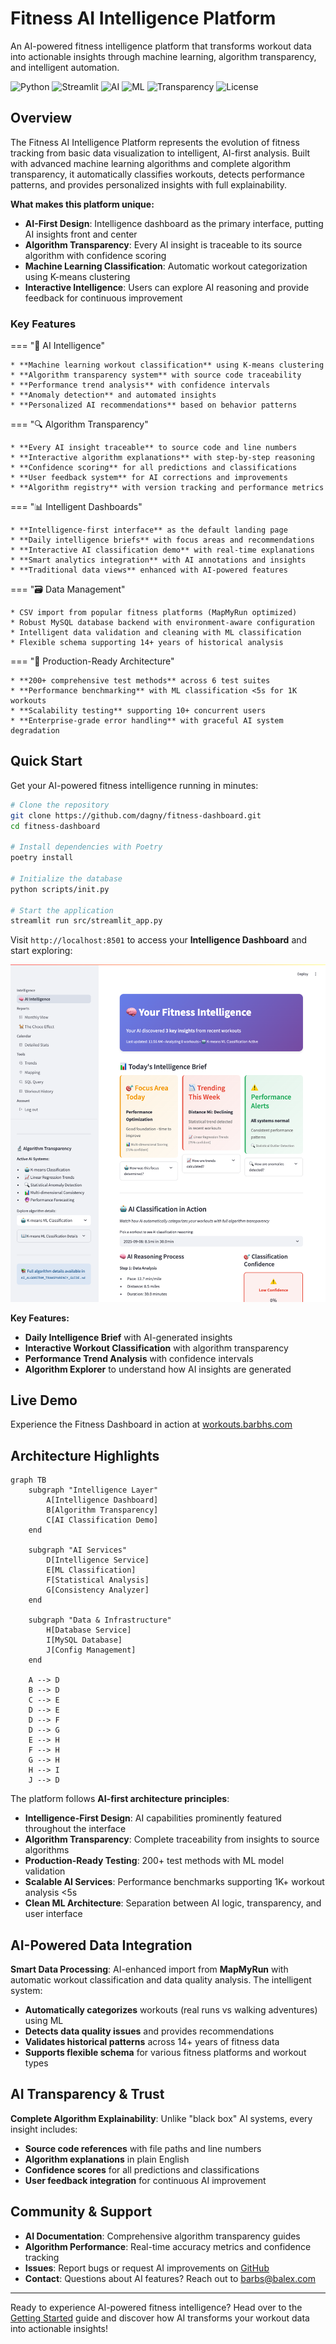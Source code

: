 # Fitness AI Intelligence Platform

An AI-powered fitness intelligence platform that transforms workout data into actionable insights through machine learning, algorithm transparency, and intelligent automation.

![Python](https://img.shields.io/badge/Python-3.10+-blue.svg) ![Streamlit](https://img.shields.io/badge/Streamlit-1.35+-red.svg) ![AI](https://img.shields.io/badge/AI-Powered-brightgreen.svg) ![ML](https://img.shields.io/badge/ML-Classification-orange.svg) ![Transparency](https://img.shields.io/badge/Algorithm-Transparent-purple.svg) ![License](https://img.shields.io/badge/License-MIT-green.svg)

## Overview

The Fitness AI Intelligence Platform represents the evolution of fitness tracking from basic data visualization to intelligent, AI-first analysis. Built with advanced machine learning algorithms and complete algorithm transparency, it automatically classifies workouts, detects performance patterns, and provides personalized insights with full explainability.

**What makes this platform unique:**
- **AI-First Design**: Intelligence dashboard as the primary interface, putting AI insights front and center
- **Algorithm Transparency**: Every AI insight is traceable to its source algorithm with confidence scoring
- **Machine Learning Classification**: Automatic workout categorization using K-means clustering
- **Interactive Intelligence**: Users can explore AI reasoning and provide feedback for continuous improvement

### Key Features

=== "🧠 AI Intelligence"
    
    * **Machine learning workout classification** using K-means clustering
    * **Algorithm transparency system** with source code traceability  
    * **Performance trend analysis** with confidence intervals
    * **Anomaly detection** and automated insights
    * **Personalized AI recommendations** based on behavior patterns

=== "🔍 Algorithm Transparency"
    
    * **Every AI insight traceable** to source code and line numbers
    * **Interactive algorithm explanations** with step-by-step reasoning
    * **Confidence scoring** for all predictions and classifications
    * **User feedback system** for AI corrections and improvements
    * **Algorithm registry** with version tracking and performance metrics

=== "📊 Intelligent Dashboards"
    
    * **Intelligence-first interface** as the default landing page
    * **Daily intelligence briefs** with focus areas and recommendations
    * **Interactive AI classification demo** with real-time explanations
    * **Smart analytics integration** with AI annotations and insights
    * **Traditional data views** enhanced with AI-powered features

=== "🗃️ Data Management"
    
    * CSV import from popular fitness platforms (MapMyRun optimized)
    * Robust MySQL database backend with environment-aware configuration
    * Intelligent data validation and cleaning with ML classification
    * Flexible schema supporting 14+ years of historical analysis

=== "🚀 Production-Ready Architecture"
    
    * **200+ comprehensive test methods** across 6 test suites
    * **Performance benchmarking** with ML classification <5s for 1K workouts
    * **Scalability testing** supporting 10+ concurrent users
    * **Enterprise-grade error handling** with graceful AI system degradation

## Quick Start

Get your AI-powered fitness intelligence running in minutes:

```bash
# Clone the repository
git clone https://github.com/dagny/fitness-dashboard.git
cd fitness-dashboard

# Install dependencies with Poetry
poetry install

# Initialize the database
python scripts/init.py

# Start the application
streamlit run src/streamlit_app.py
```

Visit `http://localhost:8501` to access your **Intelligence Dashboard** and start exploring:

![Intelligence Dashboard](assets/screenshots/pages/intelligence-dashboard-full.png)

**Key Features:**
- **Daily Intelligence Brief** with AI-generated insights
- **Interactive Workout Classification** with algorithm transparency
- **Performance Trend Analysis** with confidence intervals
- **Algorithm Explorer** to understand how AI insights are generated

## Live Demo

Experience the Fitness Dashboard in action at [workouts.barbhs.com](https://workouts.barbhs.com)

## Architecture Highlights

```mermaid
graph TB
    subgraph "Intelligence Layer"
        A[Intelligence Dashboard]
        B[Algorithm Transparency]
        C[AI Classification Demo]
    end
    
    subgraph "AI Services"
        D[Intelligence Service]
        E[ML Classification]
        F[Statistical Analysis]
        G[Consistency Analyzer]
    end
    
    subgraph "Data & Infrastructure"
        H[Database Service]
        I[MySQL Database]
        J[Config Management]
    end
    
    A --> D
    B --> D
    C --> E
    D --> E
    D --> F
    D --> G
    E --> H
    F --> H
    G --> H
    H --> I
    J --> D
```

The platform follows **AI-first architecture principles**:

- **Intelligence-First Design**: AI capabilities prominently featured throughout the interface
- **Algorithm Transparency**: Complete traceability from insights to source algorithms
- **Production-Ready Testing**: 200+ test methods with ML model validation
- **Scalable AI Services**: Performance benchmarks supporting 1K+ workout analysis <5s
- **Clean ML Architecture**: Separation between AI logic, transparency, and user interface

## AI-Powered Data Integration

**Smart Data Processing**: AI-enhanced import from **MapMyRun** with automatic workout classification and data quality analysis. The intelligent system:

- **Automatically categorizes** workouts (real runs vs walking adventures) using ML
- **Detects data quality issues** and provides recommendations
- **Validates historical patterns** across 14+ years of fitness data
- **Supports flexible schema** for various fitness platforms and workout types

## AI Transparency & Trust

**Complete Algorithm Explainability**: Unlike "black box" AI systems, every insight includes:

- **Source code references** with file paths and line numbers
- **Algorithm explanations** in plain English
- **Confidence scores** for all predictions and classifications  
- **User feedback integration** for continuous AI improvement

## Community & Support

- **AI Documentation**: Comprehensive algorithm transparency guides
- **Algorithm Performance**: Real-time accuracy metrics and confidence tracking
- **Issues**: Report bugs or request AI improvements on [GitHub](https://github.com/dagny/fitness-dashboard/issues)
- **Contact**: Questions about AI features? Reach out to [barbs@balex.com](mailto:barbs@balex.com)

---

Ready to experience AI-powered fitness intelligence? Head over to the [Getting Started](getting-started/installation.md) guide and discover how AI transforms your workout data into actionable insights!